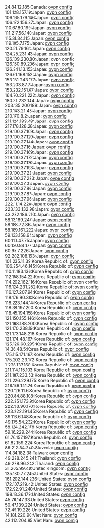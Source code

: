24.84.12.185:Canada: [ovpn config](vpn/24_84_12_185.ovpn)  
101.128.157.19:Japan: [ovpn config](vpn/101_128_157_19.ovpn)  
106.165.179.146:Japan: [ovpn config](vpn/106_165_179_146.ovpn)  
106.172.156.87:Japan: [ovpn config](vpn/106_172_156_87.ovpn)  
110.67.80.199:Japan: [ovpn config](vpn/110_67_80_199.ovpn)  
111.217.56.140:Japan: [ovpn config](vpn/111_217_56_140.ovpn)  
115.31.34.115:Japan: [ovpn config](vpn/115_31_34_115.ovpn)  
119.105.7.175:Japan: [ovpn config](vpn/119_105_7_175.ovpn)  
120.51.79.161:Japan: [ovpn config](vpn/120_51_79_161.ovpn)  
124.25.231.43:Japan: [ovpn config](vpn/124_25_231_43.ovpn)  
126.109.230.80:Japan: [ovpn config](vpn/126_109_230_80.ovpn)  
126.150.89.206:Japan: [ovpn config](vpn/126_150_89_206.ovpn)  
126.241.13.153:Japan: [ovpn config](vpn/126_241_13_153.ovpn)  
126.61.168.152:Japan: [ovpn config](vpn/126_61_168_152.ovpn)  
153.181.243.177:Japan: [ovpn config](vpn/153_181_243_177.ovpn)  
153.203.87.7:Japan: [ovpn config](vpn/153_203_87_7.ovpn)  
153.232.151.67:Japan: [ovpn config](vpn/153_232_151_67.ovpn)  
164.70.221.222:Japan: [ovpn config](vpn/164_70_221_222.ovpn)  
180.31.232.144:Japan: [ovpn config](vpn/180_31_232_144.ovpn)  
203.135.200.189:Japan: [ovpn config](vpn/203_135_200_189.ovpn)  
210.143.21.43:Japan: [ovpn config](vpn/210_143_21_43.ovpn)  
210.170.8.2:Japan: [ovpn config](vpn/210_170_8_2.ovpn)  
211.124.183.48:Japan: [ovpn config](vpn/211_124_183_48.ovpn)  
217.178.128.28:Japan: [ovpn config](vpn/217_178_128_28.ovpn)  
219.100.37.109:Japan: [ovpn config](vpn/219_100_37_109.ovpn)  
219.100.37.129:Japan: [ovpn config](vpn/219_100_37_129.ovpn)  
219.100.37.144:Japan: [ovpn config](vpn/219_100_37_144.ovpn)  
219.100.37.16:Japan: [ovpn config](vpn/219_100_37_16.ovpn)  
219.100.37.169:Japan: [ovpn config](vpn/219_100_37_169.ovpn)  
219.100.37.172:Japan: [ovpn config](vpn/219_100_37_172.ovpn)  
219.100.37.176:Japan: [ovpn config](vpn/219_100_37_176.ovpn)  
219.100.37.193:Japan: [ovpn config](vpn/219_100_37_193.ovpn)  
219.100.37.22:Japan: [ovpn config](vpn/219_100_37_22.ovpn)  
219.100.37.223:Japan: [ovpn config](vpn/219_100_37_223.ovpn)  
219.100.37.3:Japan: [ovpn config](vpn/219_100_37_3.ovpn)  
219.100.37.86:Japan: [ovpn config](vpn/219_100_37_86.ovpn)  
219.100.37.87:Japan: [ovpn config](vpn/219_100_37_87.ovpn)  
219.100.37.96:Japan: [ovpn config](vpn/219_100_37_96.ovpn)  
222.11.14.228:Japan: [ovpn config](vpn/222_11_14_228.ovpn)  
223.133.132.98:Japan: [ovpn config](vpn/223_133_132_98.ovpn)  
43.232.186.210:Japan: [ovpn config](vpn/43_232_186_210.ovpn)  
58.13.169.247:Japan: [ovpn config](vpn/58_13_169_247.ovpn)  
58.188.72.86:Japan: [ovpn config](vpn/58_188_72_86.ovpn)  
58.189.161.222:Japan: [ovpn config](vpn/58_189_161_222.ovpn)  
59.133.158.94:Japan: [ovpn config](vpn/59_133_158_94.ovpn)  
60.110.47.75:Japan: [ovpn config](vpn/60_110_47_75.ovpn)  
60.120.84.177:Japan: [ovpn config](vpn/60_120_84_177.ovpn)  
60.95.7.226:Japan: [ovpn config](vpn/60_95_7_226.ovpn)  
92.202.108.163:Japan: [ovpn config](vpn/92_202_108_163.ovpn)  
101.235.11.39:Korea Republic of: [ovpn config](vpn/101_235_11_39.ovpn)  
106.254.46.145:Korea Republic of: [ovpn config](vpn/106_254_46_145.ovpn)  
110.11.183.136:Korea Republic of: [ovpn config](vpn/110_11_183_136.ovpn)  
112.158.154.22:Korea Republic of: [ovpn config](vpn/112_158_154_22.ovpn)  
114.202.162.116:Korea Republic of: [ovpn config](vpn/114_202_162_116.ovpn)  
116.124.231.252:Korea Republic of: [ovpn config](vpn/116_124_231_252.ovpn)  
116.127.207.94:Korea Republic of: [ovpn config](vpn/116_127_207_94.ovpn)  
118.176.90.38:Korea Republic of: [ovpn config](vpn/118_176_90_38.ovpn)  
118.223.144.14:Korea Republic of: [ovpn config](vpn/118_223_144_14.ovpn)  
118.38.197.200:Korea Republic of: [ovpn config](vpn/118_38_197_200.ovpn)  
118.45.194.158:Korea Republic of: [ovpn config](vpn/118_45_194_158.ovpn)  
121.150.155.146:Korea Republic of: [ovpn config](vpn/121_150_155_146.ovpn)  
121.168.188.200:Korea Republic of: [ovpn config](vpn/121_168_188_200.ovpn)  
121.170.238.19:Korea Republic of: [ovpn config](vpn/121_170_238_19.ovpn)  
121.173.148.218:Korea Republic of: [ovpn config](vpn/121_173_148_218.ovpn)  
121.174.48.167:Korea Republic of: [ovpn config](vpn/121_174_48_167.ovpn)  
125.129.60.235:Korea Republic of: [ovpn config](vpn/125_129_60_235.ovpn)  
14.36.48.5:Korea Republic of: [ovpn config](vpn/14_36_48_5.ovpn)  
175.115.171.167:Korea Republic of: [ovpn config](vpn/175_115_171_167.ovpn)  
175.202.23.172:Korea Republic of: [ovpn config](vpn/175_202_23_172.ovpn)  
1.226.137.168:Korea Republic of: [ovpn config](vpn/1_226_137_168.ovpn)  
211.114.115.103:Korea Republic of: [ovpn config](vpn/211_114_115_103.ovpn)  
211.187.233.53:Korea Republic of: [ovpn config](vpn/211_187_233_53.ovpn)  
211.226.229.175:Korea Republic of: [ovpn config](vpn/211_226_229_175.ovpn)  
218.156.141.74:Korea Republic of: [ovpn config](vpn/218_156_141_74.ovpn)  
220.126.11.6:Korea Republic of: [ovpn config](vpn/220_126_11_6.ovpn)  
220.84.88.108:Korea Republic of: [ovpn config](vpn/220_84_88_108.ovpn)  
222.251.173.9:Korea Republic of: [ovpn config](vpn/222_251_173_9.ovpn)  
222.98.90.170:Korea Republic of: [ovpn config](vpn/222_98_90_170.ovpn)  
223.222.191.45:Korea Republic of: [ovpn config](vpn/223_222_191_45.ovpn)  
39.113.6.148:Korea Republic of: [ovpn config](vpn/39_113_6_148.ovpn)  
49.175.54.232:Korea Republic of: [ovpn config](vpn/49_175_54_232.ovpn)  
58.124.242.176:Korea Republic of: [ovpn config](vpn/58_124_242_176.ovpn)  
59.16.229.244:Korea Republic of: [ovpn config](vpn/59_16_229_244.ovpn)  
61.76.157.197:Korea Republic of: [ovpn config](vpn/61_76_157_197.ovpn)  
61.82.159.224:Korea Republic of: [ovpn config](vpn/61_82_159_224.ovpn)  
89.212.34.240:Slovenia: [ovpn config](vpn/89_212_34_240.ovpn)  
114.34.182.38:Taiwan: [ovpn config](vpn/114_34_182_38.ovpn)  
49.228.245.241:Thailand: [ovpn config](vpn/49_228_245_241.ovpn)  
49.228.96.242:Thailand: [ovpn config](vpn/49_228_96_242.ovpn)  
31.205.99.49:United Kingdom: [ovpn config](vpn/31_205_99_49.ovpn)  
135.180.77.245:United States: [ovpn config](vpn/135_180_77_245.ovpn)  
161.202.144.236:United States: [ovpn config](vpn/161_202_144_236.ovpn)  
172.107.219.42:United States: [ovpn config](vpn/172_107_219_42.ovpn)  
172.92.91.240:United States: [ovpn config](vpn/172_92_91_240.ovpn)  
198.13.36.179:United States: [ovpn config](vpn/198_13_36_179.ovpn)  
45.76.147.33:United States: [ovpn config](vpn/45_76_147_33.ovpn)  
50.47.139.224:United States: [ovpn config](vpn/50_47_139_224.ovpn)  
72.49.19.226:United States: [ovpn config](vpn/72_49_19_226.ovpn)  
14.181.220.90:Viet Nam: [ovpn config](vpn/14_181_220_90.ovpn)  
42.112.204.85:Viet Nam: [ovpn config](vpn/42_112_204_85.ovpn)  
